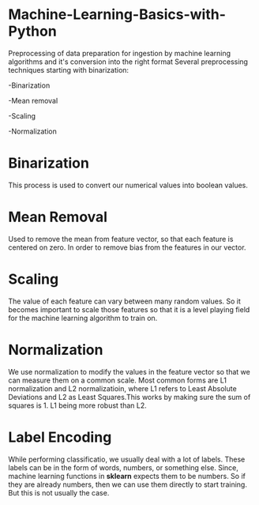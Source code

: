 # Machine-Learning-Basics-with-Python
Preprocessing of data preparation for ingestion by machine learning algorithms and it's conversion into the right format
Several preprocessing techniques starting with binarization:

-Binarization

-Mean removal

-Scaling

-Normalization

# Binarization
This process is used to convert our numerical values into boolean values.

# Mean Removal
Used to remove the mean from feature vector, so that each feature is centered on zero. In order to remove bias from the features
in our vector.

# Scaling 
The value of each feature can vary between many random values. So it becomes important to scale those features so that it is a level playing field for the machine learning algorithm to train on.

# Normalization
We use normalization to modify the values in the feature vector so that we can measure them on a common scale. Most common forms are L1 normalization and L2 normalizatioin, where L1 refers to Least Absolute Deviations and L2 as Least Squares.This works by making sure the sum of squares is 1. L1 being more robust than L2.


# Label Encoding
While performing classificatio, we usually deal with a lot of labels. These labels can be in the form of words, numbers, or something else. Since, machine learning functions in **sklearn** expects them to be numbers. So if they are already numbers, then we can use them directly to start training. But this is not usually the case.
